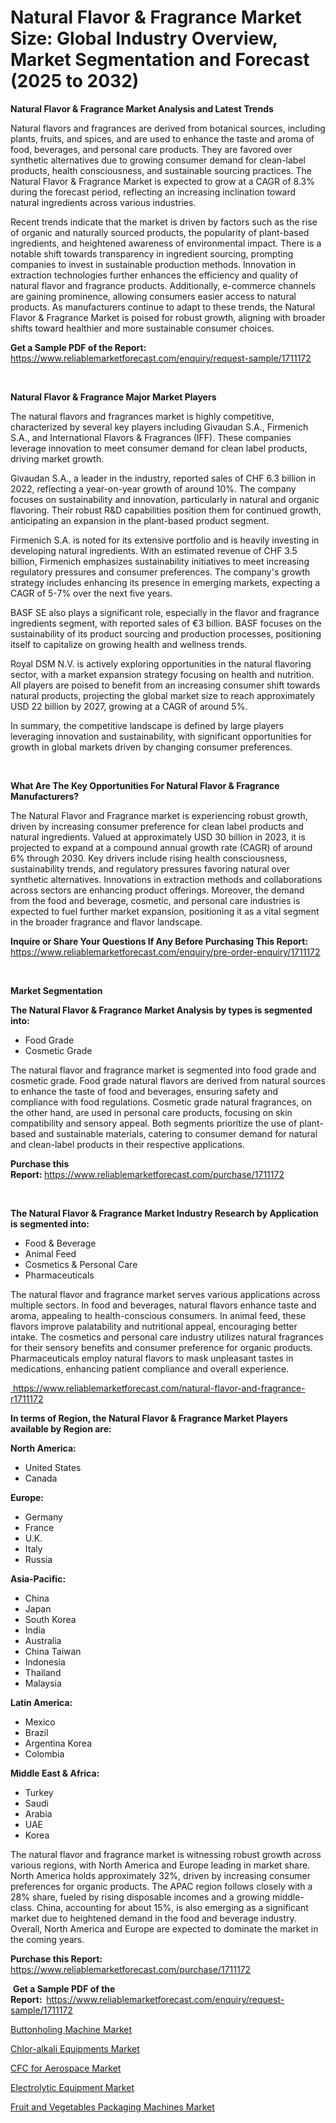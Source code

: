 <p><h1>Natural Flavor & Fragrance Market Size: Global Industry Overview, Market Segmentation and Forecast (2025 to 2032)</h1></p><p><strong>Natural Flavor & Fragrance Market Analysis and Latest Trends</strong></p>
<p><p>Natural flavors and fragrances are derived from botanical sources, including plants, fruits, and spices, and are used to enhance the taste and aroma of food, beverages, and personal care products. They are favored over synthetic alternatives due to growing consumer demand for clean-label products, health consciousness, and sustainable sourcing practices. The Natural Flavor & Fragrance Market is expected to grow at a CAGR of 8.3% during the forecast period, reflecting an increasing inclination toward natural ingredients across various industries.</p><p>Recent trends indicate that the market is driven by factors such as the rise of organic and naturally sourced products, the popularity of plant-based ingredients, and heightened awareness of environmental impact. There is a notable shift towards transparency in ingredient sourcing, prompting companies to invest in sustainable production methods. Innovation in extraction technologies further enhances the efficiency and quality of natural flavor and fragrance products. Additionally, e-commerce channels are gaining prominence, allowing consumers easier access to natural products. As manufacturers continue to adapt to these trends, the Natural Flavor & Fragrance Market is poised for robust growth, aligning with broader shifts toward healthier and more sustainable consumer choices.</p></p>
<p><strong>Get a Sample PDF of the Report:&nbsp;</strong> <a href="https://www.reliablemarketforecast.com/enquiry/request-sample/1711172?utm_campaign=1169&utm_medium=2&utm_source=Github&utm_content=ia&utm_term=27032025&utm_id=natural-flavor-fragrance">https://www.reliablemarketforecast.com/enquiry/request-sample/1711172</a></p>
<p>&nbsp;</p>
<p><strong>Natural Flavor & Fragrance Major Market Players</strong></p>
<p><p>The natural flavors and fragrances market is highly competitive, characterized by several key players including Givaudan S.A., Firmenich S.A., and International Flavors & Fragrances (IFF). These companies leverage innovation to meet consumer demand for clean label products, driving market growth.</p><p>Givaudan S.A., a leader in the industry, reported sales of CHF 6.3 billion in 2022, reflecting a year-on-year growth of around 10%. The company focuses on sustainability and innovation, particularly in natural and organic flavoring. Their robust R&D capabilities position them for continued growth, anticipating an expansion in the plant-based product segment.</p><p>Firmenich S.A. is noted for its extensive portfolio and is heavily investing in developing natural ingredients. With an estimated revenue of CHF 3.5 billion, Firmenich emphasizes sustainability initiatives to meet increasing regulatory pressures and consumer preferences. The company's growth strategy includes enhancing its presence in emerging markets, expecting a CAGR of 5-7% over the next five years.</p><p>BASF SE also plays a significant role, especially in the flavor and fragrance ingredients segment, with reported sales of €3 billion. BASF focuses on the sustainability of its product sourcing and production processes, positioning itself to capitalize on growing health and wellness trends.</p><p>Royal DSM N.V. is actively exploring opportunities in the natural flavoring sector, with a market expansion strategy focusing on health and nutrition. All players are poised to benefit from an increasing consumer shift towards natural products, projecting the global market size to reach approximately USD 22 billion by 2027, growing at a CAGR of around 5%.</p><p>In summary, the competitive landscape is defined by large players leveraging innovation and sustainability, with significant opportunities for growth in global markets driven by changing consumer preferences.</p></p>
<p>&nbsp;</p>
<p><strong>What Are The Key Opportunities For Natural Flavor & Fragrance Manufacturers?</strong></p>
<p><p>The Natural Flavor and Fragrance market is experiencing robust growth, driven by increasing consumer preference for clean label products and natural ingredients. Valued at approximately USD 30 billion in 2023, it is projected to expand at a compound annual growth rate (CAGR) of around 6% through 2030. Key drivers include rising health consciousness, sustainability trends, and regulatory pressures favoring natural over synthetic alternatives. Innovations in extraction methods and collaborations across sectors are enhancing product offerings. Moreover, the demand from the food and beverage, cosmetic, and personal care industries is expected to fuel further market expansion, positioning it as a vital segment in the broader fragrance and flavor landscape.</p></p>
<p><strong>Inquire or Share Your Questions If Any Before Purchasing This Report:</strong> <a href="https://www.reliablemarketforecast.com/enquiry/pre-order-enquiry/1711172?utm_campaign=1169&utm_medium=2&utm_source=Github&utm_content=ia&utm_term=27032025&utm_id=natural-flavor-fragrance">https://www.reliablemarketforecast.com/enquiry/pre-order-enquiry/1711172</a></p>
<p>&nbsp;</p>
<p><strong>Market Segmentation</strong></p>
<p><strong>The Natural Flavor & Fragrance Market Analysis by types is segmented into:</strong></p>
<p><ul><li>Food Grade</li><li>Cosmetic Grade</li></ul></p>
<p><p>The natural flavor and fragrance market is segmented into food grade and cosmetic grade. Food grade natural flavors are derived from natural sources to enhance the taste of food and beverages, ensuring safety and compliance with food regulations. Cosmetic grade natural fragrances, on the other hand, are used in personal care products, focusing on skin compatibility and sensory appeal. Both segments prioritize the use of plant-based and sustainable materials, catering to consumer demand for natural and clean-label products in their respective applications.</p></p>
<p><strong>Purchase this Report:&nbsp;</strong><a href="https://www.reliablemarketforecast.com/purchase/1711172?utm_campaign=1169&utm_medium=2&utm_source=Github&utm_content=ia&utm_term=27032025&utm_id=natural-flavor-fragrance">https://www.reliablemarketforecast.com/purchase/1711172</a></p>
<p>&nbsp;</p>
<p><strong>The Natural Flavor & Fragrance Market Industry Research by Application is segmented into:</strong></p>
<p><ul><li>Food & Beverage</li><li>Animal Feed</li><li>Cosmetics & Personal Care</li><li>Pharmaceuticals</li></ul></p>
<p><p>The natural flavor and fragrance market serves various applications across multiple sectors. In food and beverages, natural flavors enhance taste and aroma, appealing to health-conscious consumers. In animal feed, these flavors improve palatability and nutritional appeal, encouraging better intake. The cosmetics and personal care industry utilizes natural fragrances for their sensory benefits and consumer preference for organic products. Pharmaceuticals employ natural flavors to mask unpleasant tastes in medications, enhancing patient compliance and overall experience.</p></p>
<p><a href="https://www.reliablemarketforecast.com/natural-flavor-and-fragrance-r1711172?utm_campaign=1169&utm_medium=2&utm_source=Github&utm_content=ia&utm_term=27032025&utm_id=natural-flavor-fragrance">&nbsp;https://www.reliablemarketforecast.com/natural-flavor-and-fragrance-r1711172</a></p>
<p><strong>In terms of Region, the Natural Flavor & Fragrance Market Players available by Region are:</strong></p>
<p>
    <p> <strong> North America: </strong>
        <ul>
            <li>United States</li>
            <li>Canada</li>
        </ul>
        </p> 
    <p> <strong> Europe: </strong>
        <ul>
            <li>Germany</li>
            <li>France</li>
            <li>U.K.</li>
            <li>Italy</li>
            <li>Russia</li>
        </ul>
        </p> 
    <p> <strong> Asia-Pacific: </strong>
        <ul>
            <li>China</li>
            <li>Japan</li>
            <li>South Korea</li>
            <li>India</li>
            <li>Australia</li>
            <li>China Taiwan</li>
            <li>Indonesia</li>
            <li>Thailand</li>
            <li>Malaysia</li>
        </ul>
        </p> 
    <p> <strong> Latin America: </strong>
        <ul>
            <li>Mexico</li>
            <li>Brazil</li>
            <li>Argentina Korea</li>
            <li>Colombia</li>
        </ul>
        </p> 
    <p> <strong> Middle East & Africa: </strong>
        <ul>
            <li>Turkey</li>
            <li>Saudi</li>
            <li>Arabia</li>
            <li>UAE</li>
            <li>Korea</li>
        </ul>
    </p>
    </p>
<p><p>The natural flavor and fragrance market is witnessing robust growth across various regions, with North America and Europe leading in market share. North America holds approximately 32%, driven by increasing consumer preferences for organic products. The APAC region follows closely with a 28% share, fueled by rising disposable incomes and a growing middle-class. China, accounting for about 15%, is also emerging as a significant market due to heightened demand in the food and beverage industry. Overall, North America and Europe are expected to dominate the market in the coming years.</p></p>
<p><strong>Purchase this Report: </strong><a href="https://www.reliablemarketforecast.com/purchase/1711172?utm_campaign=1169&utm_medium=2&utm_source=Github&utm_content=ia&utm_term=27032025&utm_id=natural-flavor-fragrance">https://www.reliablemarketforecast.com/purchase/1711172</a></p>
<p>&nbsp;<strong>Get a Sample PDF of the Report:&nbsp;&nbsp;</strong><a href="https://www.reliablemarketforecast.com/enquiry/request-sample/1711172?utm_campaign=1169&utm_medium=2&utm_source=Github&utm_content=ia&utm_term=27032025&utm_id=natural-flavor-fragrance">https://www.reliablemarketforecast.com/enquiry/request-sample/1711172</a></p>
<p><strong></strong></p>
<p><p><a href="https://github.com/belhejmawoue/Market-Research-Report-List-1/blob/main/buttonholing-machine-market.md?utm_campaign=1169&utm_medium=2&utm_source=Github&utm_content=ia&utm_term=27032025&utm_id=natural-flavor-fragrance">Buttonholing Machine Market</a></p><p><a href="https://github.com/kalsirollija/Market-Research-Report-List-1/blob/main/chlor-alkali-equipments-market.md?utm_campaign=1169&utm_medium=2&utm_source=Github&utm_content=ia&utm_term=27032025&utm_id=natural-flavor-fragrance">Chlor-alkali Equipments Market</a></p><p><a href="https://github.com/vsiljgestel/Market-Research-Report-List-1/blob/main/cfc-for-aerospace-market.md?utm_campaign=1169&utm_medium=2&utm_source=Github&utm_content=ia&utm_term=27032025&utm_id=natural-flavor-fragrance">CFC for Aerospace Market</a></p><p><a href="https://github.com/shamyzinniwl/Market-Research-Report-List-1/blob/main/electrolytic-equipment-market.md?utm_campaign=1169&utm_medium=2&utm_source=Github&utm_content=ia&utm_term=27032025&utm_id=natural-flavor-fragrance">Electrolytic Equipment Market</a></p><p><a href="https://github.com/bulkagumanvv/Market-Research-Report-List-1/blob/main/fruit-and-vegetables-packaging-machines-market.md?utm_campaign=1169&utm_medium=2&utm_source=Github&utm_content=ia&utm_term=27032025&utm_id=natural-flavor-fragrance">Fruit and Vegetables Packaging Machines Market</a></p></p>